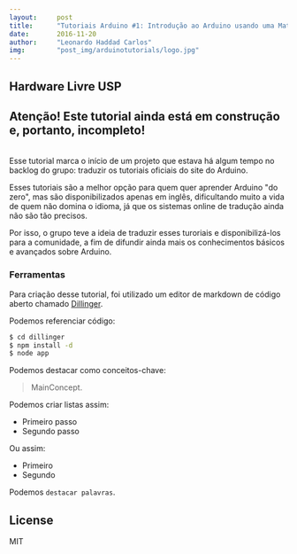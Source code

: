```yaml
---
layout:     post
title:      "Tutoriais Arduino #1: Introdução ao Arduino usando uma Matriz de LED"
date:       2016-11-20
author:     "Leonardo Haddad Carlos"
img:        "post_img/arduinotutorials/logo.jpg"
---
```


## Hardware Livre USP


## Atenção! Este tutorial ainda está em construção e, portanto, incompleto!
<br/>
Esse tutorial marca o início de um projeto que estava há algum tempo no backlog do grupo: traduzir os tutoriais oficiais do site do Arduino.

Esses tutoriais são a melhor opção para quem quer aprender Arduino "do zero", mas são disponibilizados apenas em inglês, dificultando muito a vida de quem não domina o idioma, já que os sistemas online de tradução ainda não são tão precisos.

Por isso, o grupo teve a ideia de traduzir esses turoriais e disponibilizá-los para a comunidade, a fim de difundir ainda mais os conhecimentos básicos e avançados sobre Arduino.

### Ferramentas
Para criação desse tutorial, foi utilizado um editor de markdown de código aberto chamado [Dillinger][dill].

Podemos referenciar código:
```sh
$ cd dillinger
$ npm install -d
$ node app
```

Podemos destacar como conceitos-chave:
> MainConcept.

Podemos criar listas assim:
  - Primeiro passo
  - Segundo passo

Ou assim:
* Primeiro
* Segundo

Podemos `destacar palavras`.

License
----

MIT

[//]: # (These are reference links used in the body of this note and get stripped out when the markdown processor does its job. There is no need to format nicely because it shouldn't be seen. Thanks SO - http://stackoverflow.com/questions/4823468/store-comments-in-markdown-syntax)

   [dill]: <https://github.com/joemccann/dillinger>
   [arduino]: <https://www.arduino.cc>
   [datasheet-led]: <http://pdf.datasheet.global/datasheets-1/american_bright_optoelectronics/BM-20257ND.pdf>

